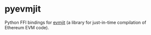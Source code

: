 # pyevmjit 

Python FFI bindings for [evmjit](https://github.com/ethereum/evmjit)
(a library for just-in-time compilation of Ethereum EVM code).
